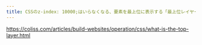 ```yaml
---
title: CSSのz-index: 10000;はいらなくなる、要素を最上位に表示する「最上位レイヤー（top layer）」の基礎知識と使い方 | コリス
---
```


https://coliss.com/articles/build-websites/operation/css/what-is-the-top-layer.html

